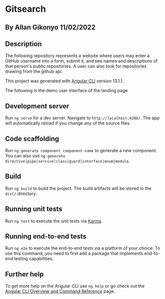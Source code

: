 # Gitsearch

## By Allan Gikonyo 11/02/2022

## Description

The following repository represents a website where users may enter a GitHub username into a form, submit it, and see names and descriptions of that person's public repositories. A user can also look for repositories drawing from the github api. 

This project was generated with [Angular CLI](https://github.com/angular/angular-cli) version 13.1.1.

The following is the demo user interface of the landing page

## Development server

Run `ng serve` for a dev server. Navigate to `http://localhost:4200/`. The app will automatically reload if you change any of the source files.

## Code scaffolding

Run `ng generate component component-name` to generate a new component. You can also use `ng generate directive|pipe|service|class|guard|interface|enum|module`.

## Build

Run `ng build` to build the project. The build artifacts will be stored in the `dist/` directory.

## Running unit tests

Run `ng test` to execute the unit tests via [Karma](https://karma-runner.github.io).

## Running end-to-end tests

Run `ng e2e` to execute the end-to-end tests via a platform of your choice. To use this command, you need to first add a package that implements end-to-end testing capabilities.

## Further help

To get more help on the Angular CLI use `ng help` or go check out the [Angular CLI Overview and Command Reference](https://angular.io/cli) page.
